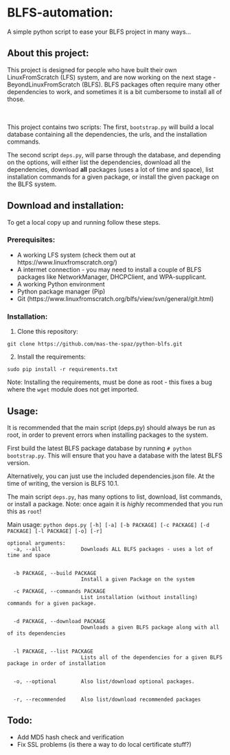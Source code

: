 # BLFS-automation:
A simple python script to ease your BLFS project in many ways...


## About this project:
This project is designed for people who have built their own LinuxFromScratch (LFS) system, and are now working on the next stage - BeyondLinuxFromScratch (BLFS).
BLFS packages often require many other dependencies to work, and sometimes it is a bit cumbersome to install all of those.
    
<br><br>
This project contains two scripts: The first, ```bootstrap.py``` will build a local database containing all the dependencies, the urls, and the installation commands.

The second script ```deps.py```, will parse through the database, and depending on the options, will either list the dependencies, download all the dependencies, download **all** packages (uses a lot of time and space), list installation commands for a given package, or install the given package on the BLFS system.

     


## Download and installation:
To get a local copy up and running follow these steps.

### Prerequisites:
<ul>
    <li>A working LFS system (check them out at https://www.linuxfromscratch.org/)</li>
    <li>A intermet connection - you may need to install a couple of BLFS packages like NetworkManager, DHCPClient, and WPA-supplicant.</li>
    <li>A working Python environment</li>
    <li>Python package manager (Pip)</li>
    <li>Git (https://www.linuxfromscratch.org/blfs/view/svn/general/git.html)</li>
</ul>

### Installation:
1. Clone this repository:
```
git clone https://github.com/mas-the-spaz/python-blfs.git
```

2. Install the requirements:
```
sudo pip install -r requirements.txt
```
Note: Installing the requirements, must be done as root - this fixes a bug where the ```wget``` module does not get imported.

## Usage:
It is recommended that the main script (deps.py) should always be run as root, in order to prevent errors when installing packages to the system.

First build the latest BLFS package database by running ```# python bootstrap.py```.
This will ensure that you have a database with the latest BLFS version.

Alternatively, you can just use the included dependencies.json file. At the time of writing, the version is BLFS 10.1.

 
The main script ```deps.py```, has many options to list, download, list commands, or install a package.
Note: once again it is *highly* recommended that you run this as ```root```!

Main usage: ```python deps.py [-h] [-a] [-b PACKAGE] [-c PACKAGE] [-d PACKAGE] [-l PACKAGE] [-o] [-r]```

```
optional arguments:
  -a, --all             Downloads ALL BLFS packages - uses a lot of time and space


  -b PACKAGE, --build PACKAGE
                        Install a given Package on the system

  -c PACKAGE, --commands PACKAGE
                        List installation (without installing) commands for a given package. 


  -d PACKAGE, --download PACKAGE
                        Downloads a given BLFS package along with all of its dependencies


  -l PACKAGE, --list PACKAGE
                        Lists all of the dependencies for a given BLFS package in order of installation


  -o, --optional        Also list/download optional packages.


  -r, --recommended     Also list/download recommended packages
  ```

## Todo:
<ul>
<li>Add MD5 hash check and verification</li>
<li>Fix SSL problems (is there a way to do local certificate stuff?)</li>
</ul>




